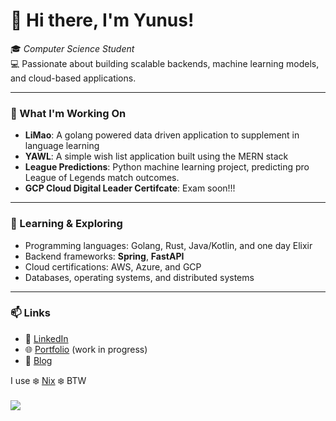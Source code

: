 # 👋 Hi there, I'm Yunus!  

🎓 *Computer Science Student*  
💻 Passionate about building scalable backends, machine learning models, and cloud-based applications.  

---

### 🚀 What I'm Working On  
- **LiMao**: A golang powered data driven application to supplement in language learning
- **YAWL**: A simple wish list application built using the MERN stack
- **League Predictions**: Python machine learning project, predicting pro League of Legends match outcomes.
- **GCP Cloud Digital Leader Certifcate**: Exam soon!!!

---

### 🌱 Learning & Exploring  
- Programming languages: Golang, Rust, Java/Kotlin, and one day Elixir
- Backend frameworks: **Spring**, **FastAPI**  
- Cloud certifications: AWS, Azure, and GCP  
- Databases, operating systems, and distributed systems  

---

### 📫 Links
- 💼 [LinkedIn](https://www.linkedin.com/in/YunzWasTaken/)  
- 🌐 [Portfolio](https://yunz.dev) (work in progress)
- 📝 [Blog](https://yunz-dev.medium.com)

I use ❄️ [Nix](https://github.com/yunz-dev/nix-darwin) ❄️ BTW <br><br>
![](https://komarev.com/ghpvc/?username=yunz-dev&style=for-the-badge)
<!-- Proudly created with GPRM ( https://gprm.itsvg.in ) -->
<!--
**yunz-dev/yunz-dev** is a ✨ _special_ ✨ repository because its `README.md` (this file) appears on your GitHub profile.
Here are some ideas to get you started:
- 🔭 I’m currently working on ...
- 🌱 I’m currently learning ...
- 👯 I’m looking to collaborate on ...
- 🤔 I’m looking for help with ...
- 💬 Ask me about ...
- 📫 How to reach me: ...
- 😄 Pronouns: ...
- ⚡ Fun fact: ...
-->
